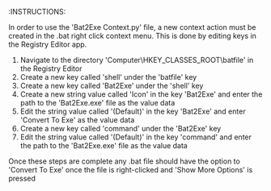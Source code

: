 :INSTRUCTIONS:

In order to use the 'Bat2Exe Context.py' file, a new context action must be created in the .bat right click context menu.
This is done by editing keys in the Registry Editor app.

1. Navigate to the directory 'Computer\HKEY_CLASSES_ROOT\batfile' in the Registry Editor
2. Create a new key called 'shell' under the 'batfile' key
3. Create a new key called 'Bat2Exe' under the 'shell' key
4. Create a new string value called 'Icon' in the key 'Bat2Exe' and enter the path to the 'Bat2Exe.exe' file as the value data
5. Edit the string value called '(Default)' in the key 'Bat2Exe' and enter 'Convert To Exe' as the value data
6. Create a new key called 'command' under the 'Bat2Exe' key
7. Edit the string value called '(Default)' in the key 'command' and enter the path to the 'Bat2Exe.exe' file as the value data

Once these steps are complete any .bat file should have the option to 'Convert To Exe' once the file is right-clicked and 'Show More Options' is pressed
